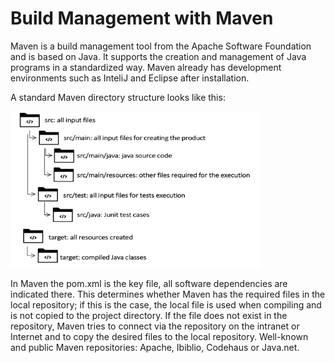 

# Build Management with Maven

Maven is a build management tool from the Apache Software Foundation and is based on Java. It supports the creation and management of Java programs in a standardized way. Maven already has development environments such as InteliJ and Eclipse after installation. 

A standard Maven directory structure looks like this: 

<img src="/wiki/maven/maven-standard-structure.png" alt="Maven Directory Structure" width="400px" height="250px">

In Maven the pom.xml is the key file, all software dependencies are indicated there. This determines whether Maven has the required files in the local repository; if this is the case, the local file is used when compiling and is not copied to the project directory. If the file does not exist in the repository, Maven tries to connect via the repository on the intranet or Internet and to copy the desired files to the local repository. Well-known and public Maven repositories: Apache, Ibiblio, Codehaus or Java.net.


